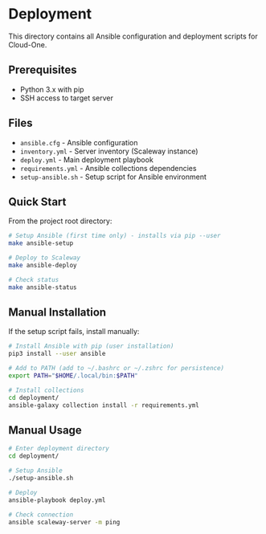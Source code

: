 # Deployment

This directory contains all Ansible configuration and deployment scripts for Cloud-One.

## Prerequisites

- Python 3.x with pip
- SSH access to target server

## Files

- `ansible.cfg` - Ansible configuration
- `inventory.yml` - Server inventory (Scaleway instance)
- `deploy.yml` - Main deployment playbook
- `requirements.yml` - Ansible collections dependencies
- `setup-ansible.sh` - Setup script for Ansible environment

## Quick Start

From the project root directory:

```bash
# Setup Ansible (first time only) - installs via pip --user
make ansible-setup

# Deploy to Scaleway
make ansible-deploy

# Check status
make ansible-status
```

## Manual Installation

If the setup script fails, install manually:

```bash
# Install Ansible with pip (user installation)
pip3 install --user ansible

# Add to PATH (add to ~/.bashrc or ~/.zshrc for persistence)
export PATH="$HOME/.local/bin:$PATH"

# Install collections
cd deployment/
ansible-galaxy collection install -r requirements.yml
```

## Manual Usage

```bash
# Enter deployment directory
cd deployment/

# Setup Ansible
./setup-ansible.sh

# Deploy
ansible-playbook deploy.yml

# Check connection
ansible scaleway-server -m ping
```

